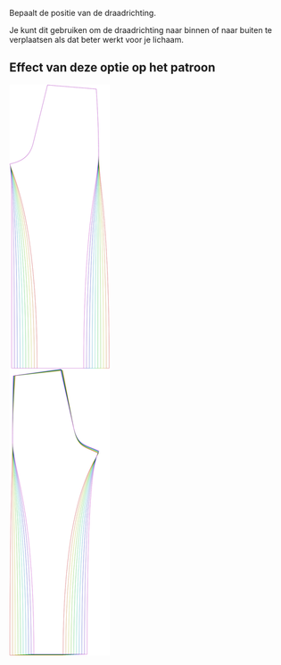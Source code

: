 
Bepaalt de positie van de draadrichting.

Je kunt dit gebruiken om de draadrichting naar binnen of naar buiten te verplaatsen als dat beter werkt voor je lichaam.


## Effect van deze optie op het patroon
![Deze afbeelding toont het effect van deze optie door meerdere varianten die een andere waarde hebben voor deze optie te vervangen](titan_grainlineposition_sample.svg "Effect van deze optie op het patroon")